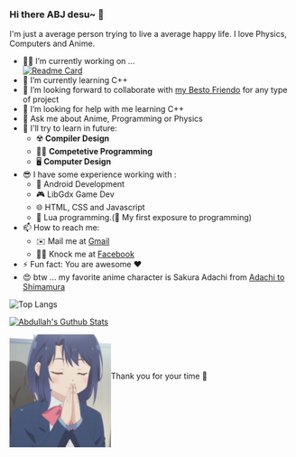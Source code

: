 ### Hi there ABJ desu~ 👋
I'm just a average person trying to live a average happy life. I love Physics, Computers and Anime.

- 👨‍💻 I’m currently working on ...<br>
[![Readme Card](https://github-readme-stats.vercel.app/api/pin/?username=AbdullahBinJahed&repo=Cpp_Log&show_owner=true&theme=github_dark)](https://github.com/AbdullahBinJahed/Cpp_Log)
- 🚀 I’m currently learning C++
- 👯 I’m looking forward to collaborate with [my Besto Friendo](https://github.com/JonayedMohiuddin) for any type of project
- 🤔 I’m looking for help with me learning C++
- 💬 Ask me about Anime, Programming or Physics
- 🤔 I'll try to learn in future:
   - ☢️ __Compiler Design__
   - 🏃‍♂️ __Competetive Programming__
   - 🖥️ __Computer Design__
 - 😎 I have some experience working with : 
   - 📱 Android Development
   - 🎮 LibGdx Game Dev
    - 🌐 HTML, CSS and Javascript
    - 🌙 Lua programming.(👶 My first exposure to programming)
- 📫 How to reach me:
  - ✉️ Mail me at [Gmail](https://m.facebook.com/abdullahbinjahed.abj.50)
  - 🙂📖 Knock me at [Facebook](abdullahbinjahed35@gmail.com)
- ⚡ Fun fact: You are awesome ❤️
- 😍 btw ... my favorite anime character is Sakura Adachi from [Adachi to Shimamura](https://jnovels.com/adachi-and-shimamura-pdf/)

![Top Langs](https://github-readme-stats.vercel.app/api/top-langs/?username=AbdullahBinJahed&layout=compact&langs_count=8&hide=html,css&theme=chartreuse-dark)

[![Abdullah's Guthub Stats](https://github-readme-stats.vercel.app/api?username=AbdullahBinJahed&show_icons=true&include_all_commits=true&theme=blue-green)](https://github.com/AbdullahBinJahed)

<img align="left" src="https://raw.githubusercontent.com/AbdullahBinJahed/AbdullahBInJahed/main/assets/AdachiMama.jpeg" width="180px" height="200px" style="float: left;" />
<br><br><br><p> Thank you for your time 💖 </p>
